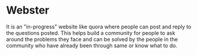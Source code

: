 # Webster
It is an "in-progress" website like quora where people can post and reply to the questions posted.
This helps build a community for people to ask around the problems they face and can be solved by the people in the community who have already been through same or know what to do.
